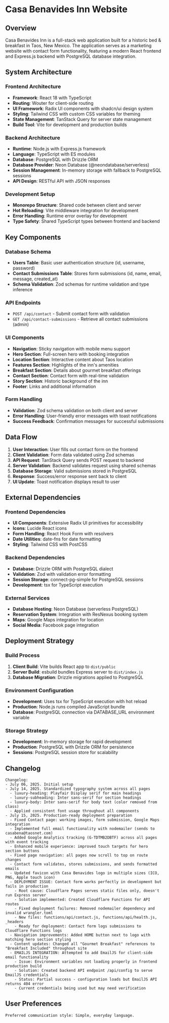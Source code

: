 # Casa Benavides Inn Website

## Overview

Casa Benavides Inn is a full-stack web application built for a historic bed & breakfast in Taos, New Mexico. The application serves as a marketing website with contact form functionality, featuring a modern React frontend and Express.js backend with PostgreSQL database integration.

## System Architecture

### Frontend Architecture
- **Framework**: React 18 with TypeScript
- **Routing**: Wouter for client-side routing
- **UI Framework**: Radix UI components with shadcn/ui design system
- **Styling**: Tailwind CSS with custom CSS variables for theming
- **State Management**: TanStack Query for server state management
- **Build Tool**: Vite for development and production builds

### Backend Architecture
- **Runtime**: Node.js with Express.js framework
- **Language**: TypeScript with ES modules
- **Database**: PostgreSQL with Drizzle ORM
- **Database Provider**: Neon Database (@neondatabase/serverless)
- **Session Management**: In-memory storage with fallback to PostgreSQL sessions
- **API Design**: RESTful API with JSON responses

### Development Setup
- **Monorepo Structure**: Shared code between client and server
- **Hot Reloading**: Vite middleware integration for development
- **Error Handling**: Runtime error overlay for development
- **Type Safety**: Shared TypeScript types between frontend and backend

## Key Components

### Database Schema
- **Users Table**: Basic user authentication structure (id, username, password)
- **Contact Submissions Table**: Stores form submissions (id, name, email, message, created_at)
- **Schema Validation**: Zod schemas for runtime validation and type inference

### API Endpoints
- `POST /api/contact` - Submit contact form with validation
- `GET /api/contact-submissions` - Retrieve all contact submissions (admin)

### UI Components
- **Navigation**: Sticky navigation with mobile menu support
- **Hero Section**: Full-screen hero with booking integration
- **Location Section**: Interactive content about Taos location
- **Features Section**: Highlights of the inn's amenities
- **Breakfast Section**: Details about gourmet breakfast offerings
- **Contact Section**: Contact form with real-time validation
- **Story Section**: Historic background of the inn
- **Footer**: Links and additional information

### Form Handling
- **Validation**: Zod schema validation on both client and server
- **Error Handling**: User-friendly error messages with toast notifications
- **Success Feedback**: Confirmation messages for successful submissions

## Data Flow

1. **User Interaction**: User fills out contact form on the frontend
2. **Client Validation**: Form data validated using Zod schemas
3. **API Request**: TanStack Query sends POST request to backend
4. **Server Validation**: Backend validates request using shared schemas
5. **Database Storage**: Valid submissions stored in PostgreSQL
6. **Response**: Success/error response sent back to client
7. **UI Update**: Toast notification displays result to user

## External Dependencies

### Frontend Dependencies
- **UI Components**: Extensive Radix UI primitives for accessibility
- **Icons**: Lucide React icons
- **Form Handling**: React Hook Form with resolvers
- **Date Utilities**: date-fns for date formatting
- **Styling**: Tailwind CSS with PostCSS

### Backend Dependencies
- **Database**: Drizzle ORM with PostgreSQL dialect
- **Validation**: Zod with validation error formatting
- **Session Storage**: connect-pg-simple for PostgreSQL sessions
- **Development**: tsx for TypeScript execution

### External Services
- **Database Hosting**: Neon Database (serverless PostgreSQL)
- **Reservation System**: Integration with ResNexus booking system
- **Maps**: Google Maps integration for location
- **Social Media**: Facebook page integration

## Deployment Strategy

### Build Process
1. **Client Build**: Vite builds React app to `dist/public`
2. **Server Build**: esbuild bundles Express server to `dist/index.js`
3. **Database Migration**: Drizzle migrations applied to PostgreSQL

### Environment Configuration
- **Development**: Uses tsx for TypeScript execution with hot reload
- **Production**: Node.js runs compiled JavaScript bundle
- **Database**: PostgreSQL connection via DATABASE_URL environment variable

### Storage Strategy
- **Development**: In-memory storage for rapid development
- **Production**: PostgreSQL with Drizzle ORM for persistence
- **Sessions**: PostgreSQL session store for scalability

## Changelog

```
Changelog:
- July 06, 2025. Initial setup
- July 14, 2025. Standardized typography system across all pages
  - luxury-heading: Playfair Display serif for main headings
  - luxury-subheading: Inter sans-serif for section headings  
  - luxury-body: Inter sans-serif for body text (color removed from class)
  - Applied consistent font usage throughout all components
- July 15, 2025. Production-ready deployment preparation
  - Fixed Contact page: working images, form submission, Google Maps integration
  - Implemented full email functionality with nodemailer (sends to casabena@taosnet.com)
  - Added Google Analytics tracking (G-TDTMB2DBTF) across all pages with event tracking
  - Enhanced mobile experience: improved touch targets for hero section buttons
  - Fixed page navigation: all pages now scroll to top on route changes
  - Contact form validates, stores submissions, and sends formatted emails
  - Updated favicon with Casa Benavides logo in multiple sizes (ICO, PNG, Apple touch icon)
  - DEPLOYMENT ISSUE: Contact form works perfectly in development but fails in production
    - Root cause: Cloudflare Pages serves static files only, doesn't run Express server
    - Solution implemented: Created Cloudflare Functions for API routes
    - Fixed deployment failures: Removed nodemailer dependency and invalid wrangler.toml
    - New files: functions/api/contact.js, functions/api/health.js, _headers
    - Ready for deployment: Contact form logs submissions to Cloudflare Functions logs
  - Navigation improvements: Added HOME button next to logo with matching hero section styling
  - Content updates: Changed all "Gourmet Breakfast" references to "Breakfast Included" throughout site
  - EMAILJS INTEGRATION: Attempted to add EmailJS for client-side email functionality
    - Issue: Environment variables not loading properly in frontend production build
    - Solution: Created backend API endpoint /api/config to serve EmailJS credentials
    - Status: Partial success - configuration loads but EmailJS API returns 404 error
    - Current credentials being used but may need verification
```

## User Preferences

```
Preferred communication style: Simple, everyday language.
```